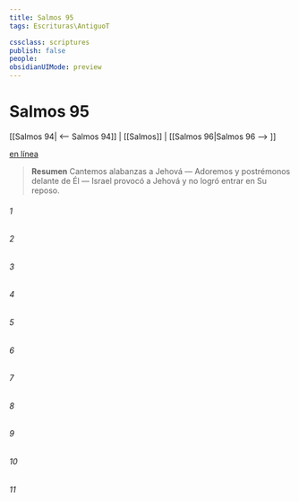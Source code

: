 ```yaml
---
title: Salmos 95
tags: Escrituras\AntiguoT

cssclass: scriptures
publish: false
people:
obsidianUIMode: preview
---
```


# Salmos 95
[[Salmos 94| <-- Salmos 94]] | [[Salmos]] | [[Salmos 96|Salmos 96 --> ]]

[en línea](https://churchofjesuschrist.org/study/scriptures/ot/ps/95?lang=spa)

> __Resumen__
Cantemos alabanzas a Jehová — Adoremos y postrémonos delante de Él — Israel provocó a Jehová y no logró entrar en Su reposo.

###### 1 


###### 2 


###### 3 


###### 4 


###### 5 


###### 6 


###### 7 


###### 8 


###### 9 


###### 10 


###### 11 


